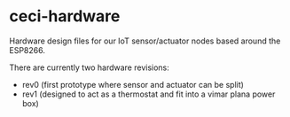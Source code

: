# ceci-hardware
Hardware design files for our IoT sensor/actuator nodes based around the
ESP8266.

There are currently two hardware revisions:
 * rev0 (first prototype where sensor and actuator can be split)
 * rev1 (designed to act as a thermostat and fit into a vimar plana power box)


